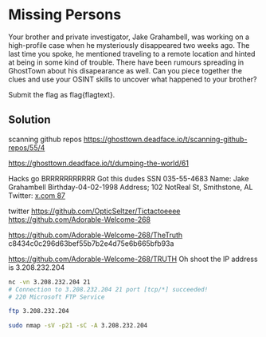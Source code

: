 # Missing Persons

Your brother and private investigator, Jake Grahambell, was working on a high-profile case when he mysteriously disappeared two weeks ago. The last time you spoke, he mentioned traveling to a remote location and hinted at being in some kind of trouble. There have been rumours spreading in GhostTown about his disapearance as well. Can you piece together the clues and use your OSINT skills to uncover what happened to your brother?

Submit the flag as flag{flagtext}.

## Solution

scanning github repos
https://ghosttown.deadface.io/t/scanning-github-repos/55/4


https://ghosttown.deadface.io/t/dumping-the-world/61

Hacks go BRRRRRRRRRRR
Got this dudes SSN 035-55-4683
Name: Jake Grahambell
Birthday-04-02-1998
Address; 102 NotReal St, Smithstone, AL
Twitter: [x.com 87](http://x.com/OpticSeltzer69)

twitter
https://github.com/OpticSeltzer/Tictactoeeee
https://github.com/Adorable-Welcome-268



https://github.com/Adorable-Welcome-268/TheTruth
c8434c0c296d63bef55b7b2e4d75e6b665bfb93a

https://github.com/Adorable-Welcome-268/TRUTH
Oh shoot the IP address is 3.208.232.204

```sh
nc -vn 3.208.232.204 21
# Connection to 3.208.232.204 21 port [tcp/*] succeeded!
# 220 Microsoft FTP Service

ftp 3.208.232.204

sudo nmap -sV -p21 -sC -A 3.208.232.204
```
